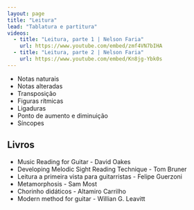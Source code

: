 ```yaml
---
layout: page
title: "Leitura"
lead: "Tablatura e partitura"
videos:
  - title: "Leitura, parte 1 | Nelson Faria"
    url: https://www.youtube.com/embed/zmf4VN7bIHA
  - title: "Leitura, parte 2 | Nelson Faria"
    url: https://www.youtube.com/embed/Kn8jg-Ybk0s
---
```


* Notas naturais
* Notas alteradas
* Transposição
* Figuras rítmicas
* Ligaduras
* Ponto de aumento e diminuição
* Síncopes

## Livros

* Music Reading for Guitar - David Oakes
* Developing Melodic Sight Reading Technique - Tom Bruner
* Leitura a primeira vista para guitarristas - Felipe Guerzoni
* Metamorphosis - Sam Most
* Chorinho didáticos - Altamiro Carrilho
* Modern method for guitar - Willian G. Leavitt
